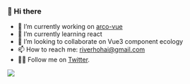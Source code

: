 ### 👋  Hi there

- 🔭 I’m currently working on [arco-vue](https://github.com/arco-design/arco-design-vue)
- 🌱 I’m currently learning react
- 👯 I’m looking to collaborate on Vue3 component ecology
- 📫 How to reach me: riverhohai@gmail.com
- 😶‍🌫️ Follow me on [Twitter](https://twitter.com/riverhohai).

<img align="left" src="https://github-readme-stats.vercel.app/api?username=hehehai&show_icons=true&icon_color=0366d6&text_color=24292e&bg_color=ffffff&hide_title=true&count_private=true"/>

<!--
**hehehai/hehehai** is a ✨ _special_ ✨ repository because its `README.md` (this file) appears on your GitHub profile.

Here are some ideas to get you started:

- 🤔 I’m looking for help with ...
- 💬 Ask me about ...
- 😄 Pronouns: ...
- ⚡ Fun fact: ...
-->
